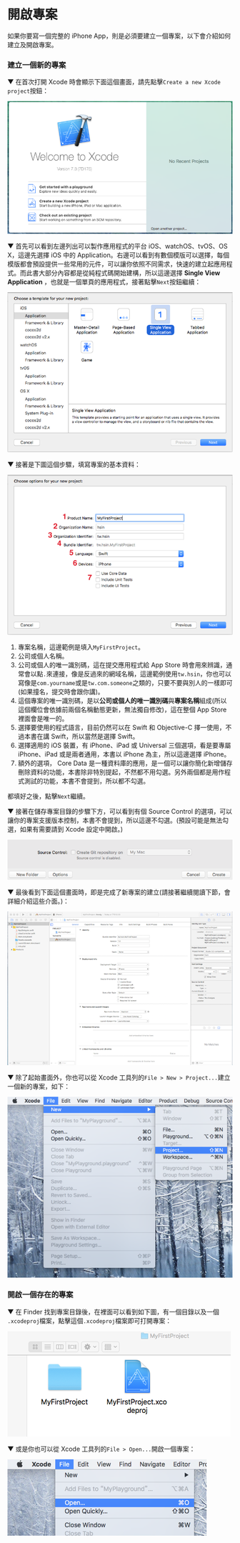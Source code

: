 # 開啟專案

如果你要寫一個完整的 iPhone App，則是必須要建立一個專案，以下會介紹如何建立及開啟專案。

### 建立一個新的專案

▼ 在首次打開 Xcode 時會顯示下面這個畫面，請先點擊`Create a new Xcode project`按鈕：

![xcode_install05](../images/xcode_install/xcode_install05.png)

▼ 首先可以看到左邊列出可以製作應用程式的平台 iOS、watchOS、tvOS、OS X，這邊先選擇 iOS 中的 Application。右邊可以看到有數個模版可以選擇，每個模版都會預設提供一些常用的元件，可以讓你依照不同需求，快速的建立起應用程式。而此書大部分內容都是從純程式碼開始建構，所以這邊選擇 **Single View Application** ，也就是一個單頁的應用程式，接著點擊`Next`按鈕繼續： 

![open_project01](../images/open_project/open_project01.png)

▼ 接著是下圖這個步驟，填寫專案的基本資料：

![open_project02](../images/open_project/open_project02.png)

1. 專案名稱，這邊範例是填入`MyFirstProject`。
2. 公司或個人名稱。
3. 公司或個人的唯一識別碼，這在提交應用程式給 App Store 時會用來辨識，通常會以點`.`來連接，像是反過來的網域名稱，這邊範例使用`tw.hsin`，你也可以寫像是`com.yourname`或是`tw.com.someone`之類的，只要不要與別人的一樣即可(如果撞名，提交時會跟你講)。
4. 這個專案的唯一識別碼，是以**公司或個人的唯一識別碼**與**專案名稱**組成(所以這個欄位會依據前兩個名稱動態更新，無法獨自修改)，這在整個 App Store 裡面會是唯一的。
5. 選擇要使用的程式語言，目前仍然可以在 Swift 和 Objective-C 擇一使用，不過本書在講 Swift，所以當然是選擇 Swift。
6. 選擇適用的 iOS 裝置，有 iPhone、iPad 或 Universal 三個選項，看是要專屬 iPhone、iPad 或是兩者通用，本書以 iPhone 為主，所以這邊選擇 iPhone。
7. 額外的選項， Core Data 是一種資料庫的應用，是一個可以讓你簡化新增儲存刪除資料的功能，本書除非特別提起，不然都不用勾選。另外兩個都是用作程式測試的功能，本書不會提到，所以都不勾選。

都填好之後，點擊`Next`繼續。

▼ 接著在儲存專案目錄的步驟下方，可以看到有個 Source Control 的選項，可以讓你的專案支援版本控制，本書不會提到，所以這邊不勾選。(預設可能是無法勾選，如果有需要請到 Xcode 設定中開啟。)

![open_project03](../images/open_project/open_project03.png)

▼ 最後看到下面這個畫面時，即是完成了新專案的建立(請接著繼續閱讀下節，會詳細介紹這些介面。)：

![open_project04](../images/open_project/open_project04.png)

▼ 除了起始畫面外，你也可以從 Xcode 工具列的`File > New > Project...`建立一個新的專案，如下：

![open_project05](../images/open_project/open_project05.png)


### 開啟一個存在的專案

▼ 在 Finder 找到專案目錄後，在裡面可以看到如下圖，有一個目錄以及一個 `.xcodeproj`檔案，點擊這個`.xcodeproj`檔案即可打開專案：

![open_project06](../images/open_project/open_project06.png)

▼ 或是你也可以從 Xcode 工具列的`File > Open...`開啟一個專案：

![open_playground06](../images/open_playground/open_playground06.png)

